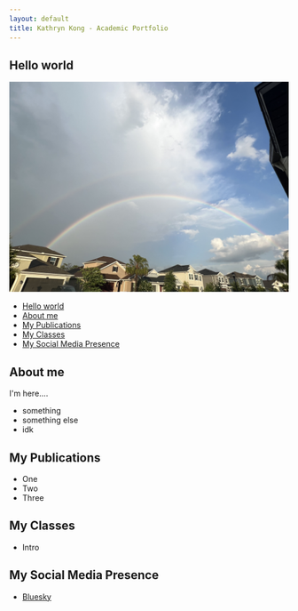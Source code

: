 ```yaml
---
layout: default
title: Kathryn Kong - Academic Portfolio
---
```

## Hello world

![Featured Image](/assets/scenary.jpg)

- [Hello world](#hello-world)
- [About me](#about-me)
- [My Publications](#my-publications)
- [My Classes](#my-classes)
- [My Social Media Presence](#my-social-media-presence)

## About me

I'm here....

- something
- something else
- idk

## My Publications

- One
- Two
- Three

## My Classes

- Intro


## My Social Media Presence

- [Bluesky](https://bsky.app/profile/yingzi.bsky.social)